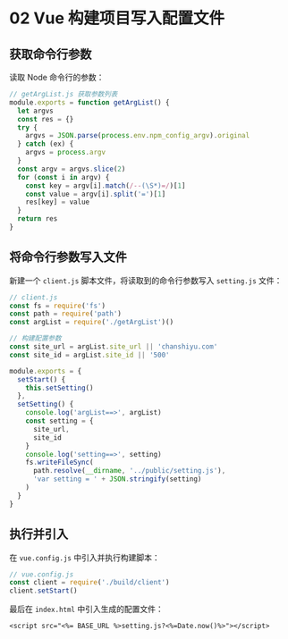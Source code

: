 # 02 Vue 构建项目写入配置文件

## 获取命令行参数

读取 Node 命令行的参数：

```javascript
// getArgList.js 获取参数列表
module.exports = function getArgList() {
  let argvs
  const res = {}
  try {
    argvs = JSON.parse(process.env.npm_config_argv).original
  } catch (ex) {
    argvs = process.argv
  }
  const argv = argvs.slice(2)
  for (const i in argv) {
    const key = argv[i].match(/--(\S*)=/)[1]
    const value = argv[i].split('=')[1]
    res[key] = value
  }
  return res
}
```

## 将命令行参数写入文件

新建一个 `client.js` 脚本文件，将读取到的命令行参数写入 `setting.js` 文件：

```javascript
// client.js
const fs = require('fs')
const path = require('path')
const argList = require('./getArgList')()

// 构建配置参数
const site_url = argList.site_url || 'chanshiyu.com'
const site_id = argList.site_id || '500'

module.exports = {
  setStart() {
    this.setSetting()
  },
  setSetting() {
    console.log('argList==>', argList)
    const setting = {
      site_url,
      site_id
    }
    console.log('setting==>', setting)
    fs.writeFileSync(
      path.resolve(__dirname, '../public/setting.js'),
      'var setting = ' + JSON.stringify(setting)
    )
  }
}
```

## 执行并引入

在 `vue.config.js` 中引入并执行构建脚本：

```javascript
// vue.config.js
const client = require('./build/client')
client.setStart()
```

最后在 `index.html` 中引入生成的配置文件：

```markup
<script src="<%= BASE_URL %>setting.js?<%=Date.now()%>"></script>
```

